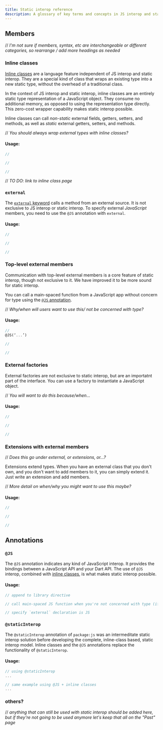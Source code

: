```yaml
---
title: Static interop reference
description: A glossary of key terms and concepts in JS interop and static interop.
---
```


## Members

// *I'm not sure if members, syntax, etc are interchangeable or different categories,*
*so rearrange / add more headings as needed*

### Inline classes

[Inline classes][] are a language feature independent of JS interop and static interop.
They are a special kind of class that wraps an existing type into a new static type, without the overhead of a traditional class.

In the context of JS interop and static interop,
inline classes are an entirely static type representation of a JavaScript object.
They consume no additional memory, as opposed to using the representation type directly.
This zero-cost wrapper capability makes static interop possible.

Inline classes can call *non-static* external fields, getters, setters,
and methods, as well as *static* external getters, setters, and methods. 

// *You should always wrap external types with inline classes?*


#### Usage:

```dart
// 

// 

// 
```

[Inline classes]: /

// *TO DO: link to inline class page*

### `external`

The [`external` keyword][] calls a method from an external source.
It is not exclusive to JS interop or static interop.
To specify external *JavaScript* members,
you need to use the `@JS` annotation with `external`.

#### Usage:

```dart
// 

// 

// 
```

[`external` keyword]: https://spec.dart.dev/DartLangSpecDraft.pdf#External%20Functions

### Top-level external members

Communication with top-level external members is a core feature of static interop,
though not exclusive to it. We have improved it to be more sound for static interop.

You can call a main-spaced function from a JavaScript app
without concern for type using the [`@JS` annotation](#js).

// *Why/when will users want to use this/ not be concerned with type?*

#### Usage:

```dart
// 
@JS(‘...’) 

// 

// 
```

### External factories

External factories are not exclusive to static interop,
but are an importatnt part of the interface. 
You can use a factory to instantiate a JavaScript object.

// *You will want to do this because/when...*

#### Usage:

```dart
// 

// 

// 
```

### Extensions with external members

// *Does this go under external, or extensions, or...?*

Extensions extend types. When you have an external class that you don't own,
and you don't want to add members to it, you can simply extend it.
Just write an extension and add members.

// *More detail on when/why you might want to use this maybe?*

#### Usage:

```dart
// 

// 

// 
```

## Annotations

### `@JS`

The `@JS` annotation indicates any kind of JavaScript interop. It provides the bindings
between a JavaScript API and your Dart API. The use of `@JS` interop, combined with
[inline classes](#inline-classes), is what makes static interop possible. 

#### Usage:

```dart
// append to library directive

// call main-spaced JS function when you're not concerned with type (if that's a feature? idk)

// specify `external` declaration is JS
```

### `@staticInterop`

The `@staticInterop` annotation of `package:js` was an intermeditate static interop
solution before developing the complete, inline-class based, static interop model. 
Inline classes and the `@JS` annotations replace the functionality of `@staticInterop`. 

#### Usage:

```dart
// using @staticInterop
...

// same example using @JS + inline classes
...
```

### others?

// *anything that can still be used with static interop should be added here,*
*but if they're not going to be used anymore let's keep that all on the "Past" page*


